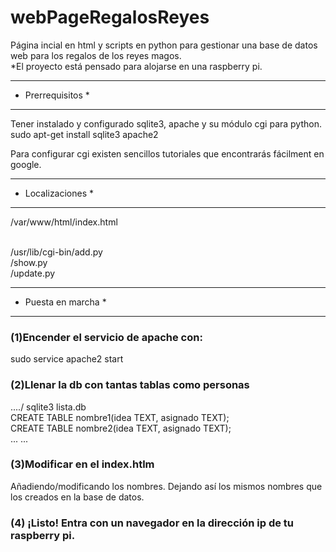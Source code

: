 # webPageRegalosReyes
Página incial en html y scripts en python para gestionar una base de datos web para los regalos de los reyes magos. <br> 
*El proyecto está pensado para alojarse en una raspberry pi.<br>

------------------
* Prerrequisitos *
------------------
Tener instalado y configurado sqlite3, apache y su módulo cgi para python. <br>
sudo apt-get install sqlite3 apache2 <br>

Para configurar cgi existen sencillos tutoriales que encontrarás fácilment en google. <br>

------------------
* Localizaciones *
------------------

/var/www/html/index.html <br> <br>

/usr/lib/cgi-bin/add.py <br>
                /show.py <br>
                /update.py <br>
                
--------------------
* Puesta en marcha *
--------------------

<h3>(1)Encender el servicio de apache con:</h3>
sudo service apache2 start

<h3>(2)Llenar la db con tantas tablas como personas</h3>
..../ sqlite3 lista.db <br>
CREATE TABLE nombre1(idea TEXT, asignado TEXT); <br>
CREATE TABLE nombre2(idea TEXT, asignado TEXT); <br>
...
...

<h3>(3)Modificar en el index.htlm</h3>
Añadiendo/modificando los nombres. Dejando así los mismos nombres que los creados en la base de datos.

<h3>(4) ¡Listo! Entra con un navegador en la dirección ip de tu raspberry pi.</h3>

